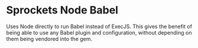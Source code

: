 # Sprockets Node Babel

Uses Node directly to run Babel instead of ExecJS. This gives the benefit of being able to use any Babel plugin and configuration, without depending on them being vendored into the gem.
